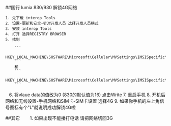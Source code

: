 ##国行 lumia 830/930 解锁4G网络

    1. 先下载 interop Tools
    2. 设置-更新和安全-针对开发人员 选择开发人员模式
    3. 安装 interop Tools
    4. 打开 选择REGISTRY BROWSER
    5. 找到

        ```
            HKEY_LOCAL_MACHINE\SOSTWARE\Microsoft\Cellular\MVSettings\IMSISpecific\Default\General\DisableSystemTypeSupport
        ```
        和
        ```
            HKEY_LOCAL_MACHINE\SOSTWARE\Microsoft\Cellular\MVSettings\IMSISpecific\Default\General\ExcludedSystemTypesByDefault
        ```
    6. 将vlaue data的值改为0 (830的默认值为16) 点击Write
    7. 重启手机
    8. 开机后 网络和无线设置-手机网络和SIM卡-SIM卡设置 选择4G
    9. 如果你手机的左上角信号图标有个"L"就说明成功解锁4G啦


##其它 
    
    1. 如果出现不能接打电话 请把网络切回3G

